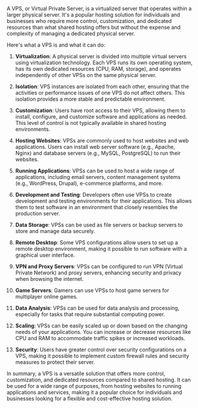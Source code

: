 A VPS, or Virtual Private Server, is a virtualized server that operates within a larger physical server. It's a popular hosting solution for individuals and businesses who require more control, customization, and dedicated resources than what shared hosting offers but without the expense and complexity of managing a dedicated physical server.

Here's what a VPS is and what it can do:

1. **Virtualization**: A physical server is divided into multiple virtual servers using virtualization technology. Each VPS runs its own operating system, has its own dedicated resources (CPU, RAM, storage), and operates independently of other VPSs on the same physical server.

2. **Isolation**: VPS instances are isolated from each other, ensuring that the activities or performance issues of one VPS do not affect others. This isolation provides a more stable and predictable environment.

3. **Customization**: Users have root access to their VPS, allowing them to install, configure, and customize software and applications as needed. This level of control is not typically available in shared hosting environments.

4. **Hosting Websites**: VPSs are commonly used to host websites and web applications. Users can install web server software (e.g., Apache, Nginx) and database servers (e.g., MySQL, PostgreSQL) to run their websites.

5. **Running Applications**: VPSs can be used to host a wide range of applications, including email servers, content management systems (e.g., WordPress, Drupal), e-commerce platforms, and more.

6. **Development and Testing**: Developers often use VPSs to create development and testing environments for their applications. This allows them to test software in an environment that closely resembles the production server.

7. **Data Storage**: VPSs can be used as file servers or backup servers to store and manage data securely.

8. **Remote Desktop**: Some VPS configurations allow users to set up a remote desktop environment, making it possible to run software with a graphical user interface.

9. **VPN and Proxy Servers**: VPSs can be configured to run VPN (Virtual Private Network) and proxy servers, enhancing security and privacy when browsing the internet.

10. **Game Servers**: Gamers can use VPSs to host game servers for multiplayer online games.

11. **Data Analysis**: VPSs can be used for data analysis and processing, especially for tasks that require substantial computing power.

12. **Scaling**: VPSs can be easily scaled up or down based on the changing needs of your applications. You can increase or decrease resources like CPU and RAM to accommodate traffic spikes or increased workloads.

13. **Security**: Users have greater control over security configurations on a VPS, making it possible to implement custom firewall rules and security measures to protect their server.

In summary, a VPS is a versatile solution that offers more control, customization, and dedicated resources compared to shared hosting. It can be used for a wide range of purposes, from hosting websites to running applications and services, making it a popular choice for individuals and businesses looking for a flexible and cost-effective hosting solution.